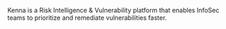 Kenna is a Risk Intelligence & Vulnerability platform that enables InfoSec
  teams to prioritize and remediate vulnerabilities faster.